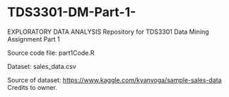 # TDS3301-DM-Part-1-

EXPLORATORY DATA ANALYSIS
Repository for TDS3301 Data Mining Assignment Part 1


Source code file: part1Code.R 


Dataset: sales_data.csv

Source of dataset: https://www.kaggle.com/kyanyoga/sample-sales-data
Credits to owner.


